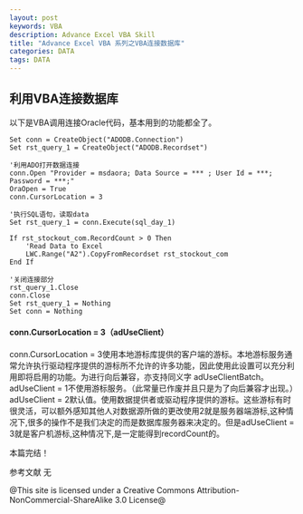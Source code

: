 ```yaml
---
layout: post
keywords: VBA
description: Advance Excel VBA Skill
title: "Advance Excel VBA 系列之VBA连接数据库"
categories: DATA
tags: DATA
---
```


## 利用VBA连接数据库

以下是VBA调用连接Oracle代码，基本用到的功能都全了。

    Set conn = CreateObject("ADODB.Connection")
    Set rst_query_1 = CreateObject("ADODB.Recordset")
    
    '利用ADO打开数据连接
    conn.Open "Provider = msdaora; Data Source = *** ; User Id = ***; Password = ***;"
    OraOpen = True
    conn.CursorLocation = 3
    
	'执行SQL语句，读取data
    Set rst_query_1 = conn.Execute(sql_day_1)

    If rst_stockout_com.RecordCount > 0 Then
        'Read Data to Excel
        LWC.Range("A2").CopyFromRecordset rst_stockout_com
    End If

	'关闭连接部分
	rst_query_1.Close
	conn.Close
    Set rst_query_1 = Nothing
    Set conn = Nothing

#### conn.CursorLocation = 3（adUseClient）
 
conn.CursorLocation = 3使用本地游标库提供的客户端的游标。本地游标服务通常允许执行驱动程序提供的游标所不允许的许多功能，因此使用此设置可以充分利用即将启用的功能。为进行向后兼容，亦支持同义字 adUseClientBatch。adUseClient = 1不使用游标服务。（此常量已作废并且只是为了向后兼容才出现。）adUseClient = 2默认值。使用数据提供者或驱动程序提供的游标。这些游标有时很灵活，可以额外感知其他人对数据源所做的更改使用2就是服务器端游标,这种情况下,很多的操作不是我们决定的而是数据库服务器来决定的。但是adUseClient = 3就是客户机游标,这种情况下,是一定能得到recordCount的。

本篇完结！

参考文献
无

@This site is licensed under a Creative Commons Attribution-NonCommercial-ShareAlike 3.0 License@
